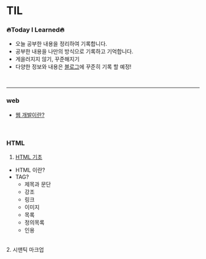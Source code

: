 # TIL

### 🔥Today I Learned🔥
* 오늘 공부한 내용을 정리하여 기록합니다. 
* 공부한 내용을 나만의 방식으로 기록하고 기억합니다.
* 게을러지지 않기, 꾸준해지기
* 다양한 정보와 내용은 [블로그](https://blog.naver.com/dlrmawnl)에 꾸준히 기록 할 예정!
<br />

___

### web
* [웹 개발이란?](https://github.com/dmswnlee/TIL/blob/055c6f5c0970ffc8d76b08616ecff87fbbd17041/2023_01/01.md)

<br />

### HTML
1. [HTML 기초](https://github.com/dmswnlee/TIL/blob/6d99dd0382cb99ef062a2df55cb65a28fd31d799/2023_01/02.md)
* HTML 이란?
* TAG?
  * 제목과 문단
  * 강조
  * 링크
  * 이미지
  * 목록
  * 정의목록
  * 인용

<br>
2. 시맨틱 마크업

